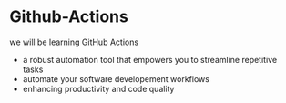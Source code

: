 # Github-Actions
we will be learning GitHub Actions
 - a robust automation tool that empowers you to streamline repetitive tasks
 - automate your software developement workflows
 - enhancing productivity and code quality
